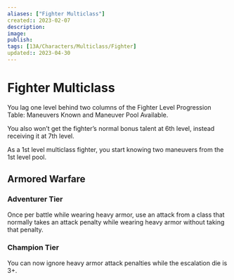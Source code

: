 ```yaml
---
aliases: ["Fighter Multiclass"]
created:: 2023-02-07
description: 
image: 
publish: 
tags: [13A/Characters/Multiclass/Fighter]
updated:: 2023-04-30
---
```

# Fighter Multiclass

You lag one level behind two columns of the Fighter Level Progression Table: Maneuvers Known and Maneuver Pool Available. 

You also won’t get the fighter’s normal bonus talent at 6th level, instead receiving it at 7th level.

As a 1st level multiclass fighter, you start knowing two maneuvers from the 1st level pool.

## Armored Warfare

### Adventurer Tier

Once per battle while wearing heavy armor, use an attack from a class that normally takes an attack penalty while wearing heavy armor without taking that penalty.

### Champion Tier

You can now ignore heavy armor attack penalties while the escalation die is 3+.
